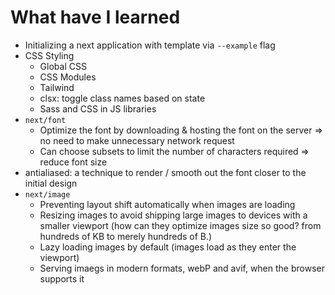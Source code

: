 # What have I learned

- Initializing a next application with template via `--example` flag
- CSS Styling
  - Global CSS
  - CSS Modules
  - Tailwind
  - clsx: toggle class names based on state
  - Sass and CSS in JS libraries
- `next/font`
  - Optimize the font by downloading & hosting the font on the server => no need to make unnecessary network request
  - Can choose subsets to limit the number of characters required => reduce font size
- antialiased: a technique to render / smooth out the font closer to the initial design
- `next/image`
  - Preventing layout shift automatically when images are loading
  - Resizing images to avoid shipping large images to devices with a smaller viewport (how can they optimize images size so good? from hundreds of KB to merely hundreds of B.)
  - Lazy loading images by default (images load as they enter the viewport)
  - Serving imaegs in modern formats, webP and avif, when the browser supports it
